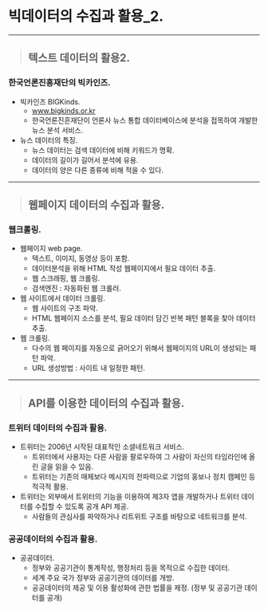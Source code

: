 # 빅데이터의 수집과 활용_2.

---------------------------------------------------------------------------------------------------

> ## 텍스트 데이터의 활용2.

### 한국언론진흥재단의 빅카인즈.
- 빅카인즈 BIGKinds.
  - www.bigkinds.or.kr
  - 한국언론진흔재단이 언론사 뉴스 통합 데이터베이스에 분석을 접목하여 개발한 뉴스 분석 서비스.
- 뉴스 데이터의 특징.
  - 뉴스 데이터는 검색 데이터에 비해 키워드가 명확.
  - 데이터의 길이가 길어서 분석에 유용.
  - 데이터의 양은 다른 종류에 비해 적을 수 있다.

---------------------------------------------------------------------------------------------------

> ## 웹페이지 데이터의 수집과 활용.

### 웹크롤링.
- 웹페이지 web page.
  - 텍스트, 이미지, 동영상 등이 포함.
  - 데이터분석을 위해 HTML 작성 웹페이지에서 필요 데이터 추출.
  - 웹 스크래핑, 웹 크롤링.
  - 검색엔진 : 자동화된 웹 크롤러.
- 웹 사이트에서 데이터 크롤링.
  - 웹 사이트의 구조 파악.
  - HTML 웹페이지 소스를 분석, 필요 데이터 담긴 반복 패턴 블록을 찾아 데이터 추출.
- 웹 크롤링.
  - 다수의 웹 페이지를 자동으로 긁어오기 위해서 웹페이지의 URL이 생성되는 패턴 파악.
  - URL 생성방법 : 사이트 내 일정한 패턴.

---------------------------------------------------------------------------------------------------

> ## API를 이용한 데이터의 수집과 활용.

### 트위터 데이터의 수집과 활용.
- 트위터는 2006년 시작된 대표적인 소셜네트워크 서비스.
  - 트위터에서 사용자는 다른 사람을 팔로우하여 그 사람이 자신의 타임라인에 올린 글을 읽을 수 있음.
  - 트위터는 기존의 매체보다 메시지의 전파력으로 기업의 홍보나 정치 캠페인 등 적극적 활용.
- 트위터는 외부에서 트위터의 기능을 이용하여 제3자 앱을 개발하거나 트위터 데이터를 수집할 수 있도록 공개 API 제공.
  - 사람들의 관심사를 파악하거나 리트위트 구조를 바탕으로 네트워크를 분석.

### 공공데이터의 수집과 활용.
- 공공데이터.
  - 정부와 공공기관이 통계작성, 행정처리 등을 목적으로 수집한 데이터.
  - 세계 주요 국가 정부와 공공기관의 데이터를 개방.
  - 공공데이터의 제공 및 이용 활성화에 관한 법률을 제정. (정부 및 공공기관 데이터를 공개)






